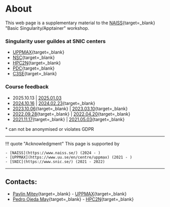 # About

This web page is a supplementary material to the [NAISS](https://naiss.se){target=_blank} "Basic Singularity/Apptainer" workshop.

### Singularity user guildes at SNIC centers
- [UPPMAX](https://www.uppmax.uu.se/support/user-guides/singularity-user-guide/){target=_blank}
- [NSC](https://www.nsc.liu.se/support/singularity/){target=_blank}
- [HPC2N](https://www.hpc2n.umu.se/resources/software/singularity){target=_blank}
- [PDC](https://www.pdc.kth.se/software/software/singularity/index_general.html){target=_blank}
- [C3SE](https://www.c3se.chalmers.se/documentation/applications/containers-advanced/){target=_blank}

### Course feedback
- 2025.10.13 | [2025.01.03](https://docs.google.com/forms/d/1O4RpVcJ70Wo3Sz-QtuQmOxMg-omARiSsY9e3mH539NA/viewanalytics)
- [2024.10.16](https://docs.google.com/forms/d/10-8gvNHDKP2O4UcV7yB0x6Mk9Skd-iAi5ohChLRUJyQ/viewanalytics) | 
[2024.02.23](https://docs.google.com/forms/d/1IPyua4tJOABWQVQqPt3xT5h8WXRSvOPJCYq4fnqIGD8/viewanalytics){target=_blank}
- [2023.10.06](https://docs.google.com/forms/d/1i8MD_mB5HAyy3DGCZjfzGA3IE7Z828ugnaxK4VYv2qI/viewanalytics){target=_blank} | 
[2023.03.10](https://docs.google.com/forms/d/1OGJAbK0dBHoXsu8gzBRb5cW3Xd-pIGQWk36usuJlbkU/viewanalytics){target=_blank}
- [2022.09.28](https://docs.google.com/forms/d/1FBb6RCB9ZGN-LNbGP4UCub7n6gfwwCzdTwNtcBrmwkY/viewanalytics){target=_blank} | 
[2022.04.20](https://docs.google.com/forms/d/1AgtwJzj2z990-Vz_RqWIuNv8nlsK8RcwgqDOrsno1bY/viewanalytics){target=_blank}
- [2021.11.17](https://docs.google.com/forms/d/1qxiICDwo-bhVBeR3J8EY_z4Qlma02mn-MnLP75cBFWQ/viewanalytics){target=_blank} | 
[2021.05.03](https://docs.google.com/forms/d/1HlQNa0lpGQwA7LRvUYt_kN7DjYbYDnWQJCa6Gj0V4Ak/viewanalytics){target=_blank}

\* can not be anonymised or violates GDPR


---
!!! quote "Acknowledgment"
    This page is supported by

    - [NAISS](https://www.naiss.se/) (2024 - )
    - [UPPMAX](https://www.uu.se/en/centre/uppmax) (2021 - )
    - [SNIC](https://www.snic.se/) (2021 - 2022)
    
---
## Contacts:
- [Pavlin Mitev](https://katalog.uu.se/empinfo/?id=N3-1425){target=_blank} - [UPPMAX](http://www.hpc2n.umu.se/){target=_blank}
- [Pedro Ojeda May](https://www.umu.se/en/staff/pedro-ojeda-may/){target=_blank} - [HPC2N](http://www.hpc2n.umu.se/){target=_blank}